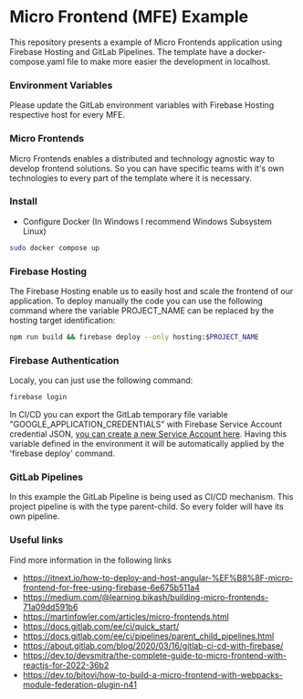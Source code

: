 # Micro Frontend (MFE) Example
This repository presents a example of Micro Frontends application using Firebase Hosting and GitLab Pipelines. The template have a docker-compose.yaml file to make more easier the development in localhost.

### Environment Variables
Please update the GitLab environment variables with Firebase Hosting respective host for every MFE. 

### Micro Frontends
Micro Frontends enables a distributed and technology agnostic way to develop frontend solutions. So you can have specific teams with it's own technologies to every part of the template where it is necessary.

### Install
- Configure Docker (In Windows I recommend Windows Subsystem Linux)

```bash
sudo docker compose up
``` 

### Firebase Hosting
The Firebase Hosting enable us to easily host and scale the frontend of our application. To deploy manually the code you can use the following command where the variable PROJECT_NAME can be replaced by the hosting target identification:

```bash
npm run build && firebase deploy --only hosting:$PROJECT_NAME
```

### Firebase Authentication
Localy, you can just use the following command:

```bash
firebase login
```

In CI/CD you can export the GitLab temporary file variable "GOOGLE_APPLICATION_CREDENTIALS" with Firebase Service Account credential JSON, [you can create a new Service Account here](https://console.firebase.google.com/project/_/settings/serviceaccounts/adminsdk). Having this variable defined in the environment it will be automatically applied by the 'firebase deploy' command.

### GitLab Pipelines
In this example the GitLab Pipeline is being used as CI/CD mechanism. This project pipeline is with the type parent-child. So every folder will have its own pipeline.


### Useful links
Find more information in the following links
- https://itnext.io/how-to-deploy-and-host-angular-%EF%B8%8F-micro-frontend-for-free-using-firebase-6e675b511a4
- https://medium.com/@learning.bikash/building-micro-frontends-71a09dd591b6
- https://martinfowler.com/articles/micro-frontends.html
- https://docs.gitlab.com/ee/ci/quick_start/
- https://docs.gitlab.com/ee/ci/pipelines/parent_child_pipelines.html
- https://about.gitlab.com/blog/2020/03/16/gitlab-ci-cd-with-firebase/
- https://dev.to/devsmitra/the-complete-guide-to-micro-frontend-with-reactjs-for-2022-36b2
- https://dev.to/bitovi/how-to-build-a-micro-frontend-with-webpacks-module-federation-plugin-n41